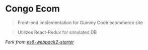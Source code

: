 # Congo Ecom

> Front-end implementation for Gummy Code ecommerce site


> Utilizes React-Redux for simulated DB

*Fork from [es6-webpack2-starter](https://github.com/micooz/es6-webpack2-starter)*
